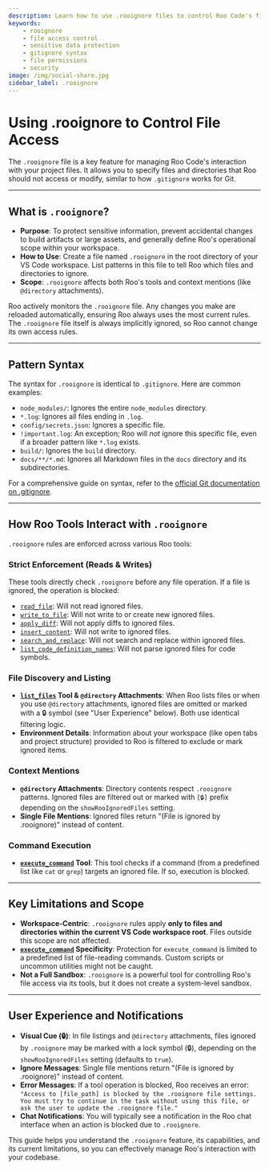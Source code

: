 ```yaml
---
description: Learn how to use .rooignore files to control Roo Code's file access, protect sensitive information, and manage which files the AI can read or modify.
keywords:
    - rooignore
    - file access control
    - sensitive data protection
    - gitignore syntax
    - file permissions
    - security
image: /img/social-share.jpg
sidebar_label: .rooignore
---
```


# Using .rooignore to Control File Access

The `.rooignore` file is a key feature for managing Roo Code's interaction with your project files. It allows you to specify files and directories that Roo should not access or modify, similar to how `.gitignore` works for Git.

---

## What is `.rooignore`?

- **Purpose**: To protect sensitive information, prevent accidental changes to build artifacts or large assets, and generally define Roo's operational scope within your workspace.
- **How to Use**: Create a file named `.rooignore` in the root directory of your VS Code workspace. List patterns in this file to tell Roo which files and directories to ignore.
- **Scope**: `.rooignore` affects both Roo's tools and context mentions (like `@directory` attachments).

Roo actively monitors the `.rooignore` file. Any changes you make are reloaded automatically, ensuring Roo always uses the most current rules. The `.rooignore` file itself is always implicitly ignored, so Roo cannot change its own access rules.

---

## Pattern Syntax

The syntax for `.rooignore` is identical to `.gitignore`. Here are common examples:

- `node_modules/`: Ignores the entire `node_modules` directory.
- `*.log`: Ignores all files ending in `.log`.
- `config/secrets.json`: Ignores a specific file.
- `!important.log`: An exception; Roo will _not_ ignore this specific file, even if a broader pattern like `*.log` exists.
- `build/`: Ignores the `build` directory.
- `docs/**/*.md`: Ignores all Markdown files in the `docs` directory and its subdirectories.

For a comprehensive guide on syntax, refer to the [official Git documentation on .gitignore](https://git-scm.com/docs/gitignore).

---

## How Roo Tools Interact with `.rooignore`

`.rooignore` rules are enforced across various Roo tools:

### Strict Enforcement (Reads & Writes)

These tools directly check `.rooignore` before any file operation. If a file is ignored, the operation is blocked:

- [`read_file`](/advanced-usage/available-tools/read-file): Will not read ignored files.
- [`write_to_file`](/advanced-usage/available-tools/write-to-file): Will not write to or create new ignored files.
- [`apply_diff`](/advanced-usage/available-tools/apply-diff): Will not apply diffs to ignored files.
- [`insert_content`](/advanced-usage/available-tools/insert-content): Will not write to ignored files.
- [`search_and_replace`](/advanced-usage/available-tools/search-and-replace): Will not search and replace within ignored files.
- [`list_code_definition_names`](/advanced-usage/available-tools/list-code-definition-names): Will not parse ignored files for code symbols.

### File Discovery and Listing

- **[`list_files`](/advanced-usage/available-tools/list-files) Tool & `@directory` Attachments**: When Roo lists files or when you use `@directory` attachments, ignored files are omitted or marked with a 🔒 symbol (see "User Experience" below). Both use identical filtering logic.
- **Environment Details**: Information about your workspace (like open tabs and project structure) provided to Roo is filtered to exclude or mark ignored items.

### Context Mentions

- **`@directory` Attachments**: Directory contents respect `.rooignore` patterns. Ignored files are filtered out or marked with `[🔒]` prefix depending on the `showRooIgnoredFiles` setting.
- **Single File Mentions**: Ignored files return "(File is ignored by .rooignore)" instead of content.

### Command Execution

- **[`execute_command`](/advanced-usage/available-tools/execute-command) Tool**: This tool checks if a command (from a predefined list like `cat` or `grep`) targets an ignored file. If so, execution is blocked.

---

## Key Limitations and Scope

- **Workspace-Centric**: `.rooignore` rules apply **only to files and directories within the current VS Code workspace root**. Files outside this scope are not affected.
- **[`execute_command`](/advanced-usage/available-tools/execute-command) Specificity**: Protection for `execute_command` is limited to a predefined list of file-reading commands. Custom scripts or uncommon utilities might not be caught.
- **Not a Full Sandbox**: `.rooignore` is a powerful tool for controlling Roo's file access via its tools, but it does not create a system-level sandbox.

---

## User Experience and Notifications

- **Visual Cue (🔒)**: In file listings and `@directory` attachments, files ignored by `.rooignore` may be marked with a lock symbol (🔒), depending on the `showRooIgnoredFiles` setting (defaults to `true`).
- **Ignore Messages**: Single file mentions return "(File is ignored by .rooignore)" instead of content.
- **Error Messages**: If a tool operation is blocked, Roo receives an error: `"Access to [file_path] is blocked by the .rooignore file settings. You must try to continue in the task without using this file, or ask the user to update the .rooignore file."`
- **Chat Notifications**: You will typically see a notification in the Roo chat interface when an action is blocked due to `.rooignore`.

This guide helps you understand the `.rooignore` feature, its capabilities, and its current limitations, so you can effectively manage Roo's interaction with your codebase.

